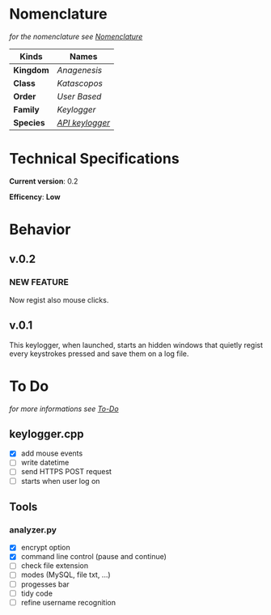 # Nomenclature
*for the nomenclature see [Nomenclature](../../../../nomenclature.md)*

| Kinds       | Names        |
|-------------|--------------|
| **Kingdom** | *Anagenesis* |
| **Class**   | *Katascopos* |
| **Order**   | *User Based* |
| **Family**  | *Keylogger*  |
| **Species** | [*API keylogger*](https://en.wikipedia.org/wiki/Keystroke_logging#Software-based_keyloggers) |

# Technical Specifications
**Current version**: 0.2

**Efficency**: **Low**

# Behavior
## v.0.2
### NEW FEATURE
Now regist also mouse clicks.

## v.0.1
This keylogger, when launched, starts an hidden windows that quietly regist every keystrokes pressed and save them on a log file.


# To Do
*for more informations see [*To-Do*](../../../../../to-do.md)*
## keylogger.cpp
* [X] add mouse events
* [ ] write datetime
* [ ] send HTTPS POST request
* [ ] starts when user log on

## Tools
### analyzer.py
* [x] encrypt option
* [x] command line control (pause and continue)
* [ ] check file extension
* [ ] modes (MySQL, file txt, ...)
* [ ] progesses bar
* [ ] tidy code
* [ ] refine username recognition
